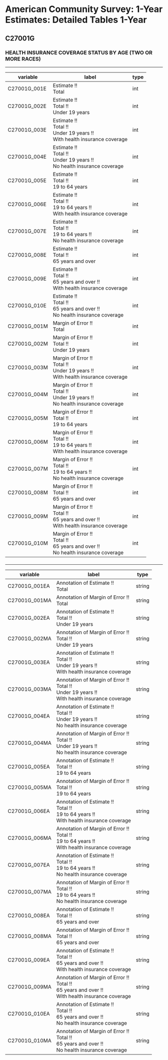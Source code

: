 # American Community Survey: 1-Year Estimates: Detailed Tables 1-Year

## C27001G

### HEALTH INSURANCE COVERAGE STATUS BY AGE (TWO OR MORE RACES)

___

| variable | label | type |
| ----- | ----- | ----- |
| C27001G_001E | Estimate !!<br>Total | int |
| C27001G_002E | Estimate !!<br>Total !!<br>Under 19 years | int |
| C27001G_003E | Estimate !!<br>Total !!<br>Under 19 years !!<br>With health insurance coverage | int |
| C27001G_004E | Estimate !!<br>Total !!<br>Under 19 years !!<br>No health insurance coverage | int |
| C27001G_005E | Estimate !!<br>Total !!<br>19 to 64 years | int |
| C27001G_006E | Estimate !!<br>Total !!<br>19 to 64 years !!<br>With health insurance coverage | int |
| C27001G_007E | Estimate !!<br>Total !!<br>19 to 64 years !!<br>No health insurance coverage | int |
| C27001G_008E | Estimate !!<br>Total !!<br>65 years and over | int |
| C27001G_009E | Estimate !!<br>Total !!<br>65 years and over !!<br>With health insurance coverage | int |
| C27001G_010E | Estimate !!<br>Total !!<br>65 years and over !!<br>No health insurance coverage | int |
| C27001G_001M | Margin of Error !!<br>Total | int |
| C27001G_002M | Margin of Error !!<br>Total !!<br>Under 19 years | int |
| C27001G_003M | Margin of Error !!<br>Total !!<br>Under 19 years !!<br>With health insurance coverage | int |
| C27001G_004M | Margin of Error !!<br>Total !!<br>Under 19 years !!<br>No health insurance coverage | int |
| C27001G_005M | Margin of Error !!<br>Total !!<br>19 to 64 years | int |
| C27001G_006M | Margin of Error !!<br>Total !!<br>19 to 64 years !!<br>With health insurance coverage | int |
| C27001G_007M | Margin of Error !!<br>Total !!<br>19 to 64 years !!<br>No health insurance coverage | int |
| C27001G_008M | Margin of Error !!<br>Total !!<br>65 years and over | int |
| C27001G_009M | Margin of Error !!<br>Total !!<br>65 years and over !!<br>With health insurance coverage | int |
| C27001G_010M | Margin of Error !!<br>Total !!<br>65 years and over !!<br>No health insurance coverage | int |
### 

___

| variable | label | type |
| ----- | ----- | ----- |
| C27001G_001EA | Annotation of Estimate !!<br>Total | string |
| C27001G_001MA | Annotation of Margin of Error !!<br>Total | string |
| C27001G_002EA | Annotation of Estimate !!<br>Total !!<br>Under 19 years | string |
| C27001G_002MA | Annotation of Margin of Error !!<br>Total !!<br>Under 19 years | string |
| C27001G_003EA | Annotation of Estimate !!<br>Total !!<br>Under 19 years !!<br>With health insurance coverage | string |
| C27001G_003MA | Annotation of Margin of Error !!<br>Total !!<br>Under 19 years !!<br>With health insurance coverage | string |
| C27001G_004EA | Annotation of Estimate !!<br>Total !!<br>Under 19 years !!<br>No health insurance coverage | string |
| C27001G_004MA | Annotation of Margin of Error !!<br>Total !!<br>Under 19 years !!<br>No health insurance coverage | string |
| C27001G_005EA | Annotation of Estimate !!<br>Total !!<br>19 to 64 years | string |
| C27001G_005MA | Annotation of Margin of Error !!<br>Total !!<br>19 to 64 years | string |
| C27001G_006EA | Annotation of Estimate !!<br>Total !!<br>19 to 64 years !!<br>With health insurance coverage | string |
| C27001G_006MA | Annotation of Margin of Error !!<br>Total !!<br>19 to 64 years !!<br>With health insurance coverage | string |
| C27001G_007EA | Annotation of Estimate !!<br>Total !!<br>19 to 64 years !!<br>No health insurance coverage | string |
| C27001G_007MA | Annotation of Margin of Error !!<br>Total !!<br>19 to 64 years !!<br>No health insurance coverage | string |
| C27001G_008EA | Annotation of Estimate !!<br>Total !!<br>65 years and over | string |
| C27001G_008MA | Annotation of Margin of Error !!<br>Total !!<br>65 years and over | string |
| C27001G_009EA | Annotation of Estimate !!<br>Total !!<br>65 years and over !!<br>With health insurance coverage | string |
| C27001G_009MA | Annotation of Margin of Error !!<br>Total !!<br>65 years and over !!<br>With health insurance coverage | string |
| C27001G_010EA | Annotation of Estimate !!<br>Total !!<br>65 years and over !!<br>No health insurance coverage | string |
| C27001G_010MA | Annotation of Margin of Error !!<br>Total !!<br>65 years and over !!<br>No health insurance coverage | string |

